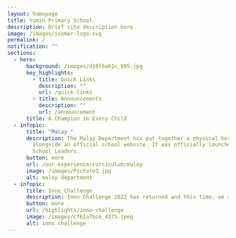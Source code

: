 ```yaml
---
layout: homepage
title: Yumin Primary School
description: Brief site description here
image: /images/isomer-logo.svg
permalink: /
notification: ""
sections:
  - hero:
      background: /images/d10f6a61c_995.jpg
      key_highlights:
        - title: Quick Links
          description: ""
          url: /quick-links
        - title: Announcements
          description: ""
          url: /announcement
      title: A Champion in Every Child
  - infopic:
      title: "Malay "
      description: The Malay Department has put together a physical herb garden
        alongside an official school website. It was officially launched by the
        School Leaders.
      button: more
      url: /our-experience/curriculum/malay
      image: /images/Picture3.jpg
      alt: malay department
  - infopic:
      title: Inno Challenge
      description: Inno Challenge 2022 has returned and this time, we are going digital!
      button: more
      url: /highlights/inno-challenge
      image: /images/cf61a7bce_4375.jpeg
      alt: inno challenge
---
```

